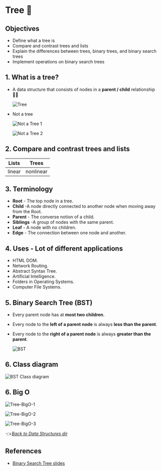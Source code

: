# Tree 🌳

## Objectives

- Define what a tree is
- Compare and contrast trees and lists
- Explain the differences between trees, binary trees, and binary search trees
- Implement operations on binary search trees

## 1. What is a tree?

- A data structure that consists of nodes in a **parent / child** relationship 👨‍👦

  ![Tree](../../assets/images/data-structures/Tree.png)

- Not a tree

  ![Not a Tree 1](../../assets/images/data-structures/Not-tree-1.png)

  ![Not a Tree 2](../../assets/images/data-structures/Not-tree-2.png)

## 2. Compare and contrast trees and lists

| **Lists** | **Trees** |
| ------------- | ------------- |
| linear | nonlinear |

## 3. Terminology

- **Root** - The top node in a tree.
- **Child** -A node directly connected to another node when moving away from the Root.
- **Parent** - The converse notion of a child.
- **Siblings** -A group of nodes with the same parent.
- **Leaf** - A node with no children.
- **Edge** - The connection between one node and another.

## 4. Uses - Lot of different applications

- HTML DOM.
- Network Routing.
- Abstract Syntax Tree.
- Artificial Intelligence.
- Folders in Operating Systems.
- Computer File Systems.

## 5. Binary Search Tree (BST)

- Every parent node has at **most two children**.
- Every node to the **left of a parent node** is always **less than the parent**.
- Every node to the **right of a parent node** is always **greater than the parent**.

  ![BST](../../assets/images/data-structures/BST.png)

## 6. Class diagram

  ![BST Class diagram](../../assets/images/data-structures/bst-class-diagram.png)

## 6. Big O

  ![Tree-BigO-1](../../assets/images/data-structures/Tree-BigO-1.png)

  ![Tree-BigO-2](../../assets/images/data-structures/Tree-BigO-2.png)

  ![Tree-BigO-3](../../assets/images/data-structures/Tree-BigO-3.png)

*👈 [Back to Data Structures dir](../README.md)*

## References

- [Binary Search Tree slides](https://cs.slides.com/colt_steele/trees)
